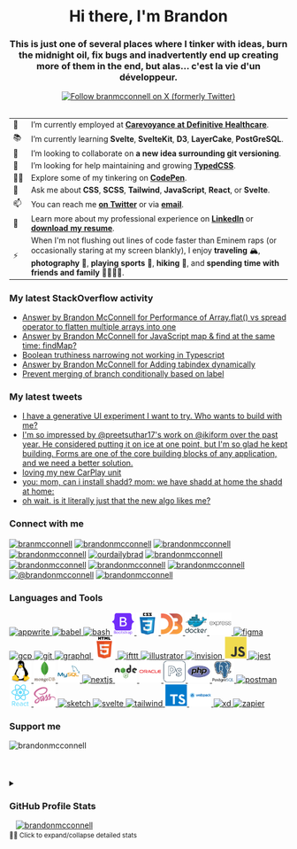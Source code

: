 <h1 align="center">Hi there, I'm Brandon</h1>
<h3 align="center">This is just one of several places where I tinker with ideas, burn the midnight oil, fix bugs and inadvertently end up creating more of them in the end, but alas… c'est la vie d'un développeur.</h3>
<div align="center"><a href="https://twitter.com/branmcconnell" target="blank"><img src="https://img.shields.io/twitter/follow/branmcconnell?style=social&logo=x" alt="Follow branmcconnell on X (formerly Twitter)" /></a><br />&nbsp;<br /></div>

<table border="0">
    <tr>
        <td>👔</td>
        <td>I’m currently employed at <b><a href="https://www.carevoyance.com/" target="_blank">Carevoyance at Definitive Healthcare</a></b>.</td>
    </tr>
    <tr>
        <td>📚</td>
        <td>I’m currently learning <b>Svelte</b>, <b>SvelteKit</b>, <b>D3</b>, <b>LayerCake</b>, <b>PostGreSQL</b>.</td>
    </tr>
    <tr>
        <td>👯</td>
        <td>I’m looking to collaborate on <b>a new idea surrounding git versioning</b>.</td>
    </tr>
    <tr>
        <td>🤝</td>
        <td>I’m looking for help maintaining and growing <b><a href="https://github.com/brandonmcconnell/typed.css" target="_blank">TypedCSS</a></b>.</td>
    </tr>
    <tr>
        <td>👨‍💻</td>
        <td>Explore some of my tinkering on <b><a href="https://codepen.io/brandonmcconnell" target="_blank">CodePen</a></b>.</td>
    </tr>
    <tr>
        <td>💬</td>
        <td>Ask me about <b>CSS</b>, <b>SCSS</b>, <b>Tailwind</b>, <b>JavaScript</b>, <b>React</b>, or <b>Svelte</b>.</td>
    </tr>
    <tr>
        <td>📫</td>
        <td>You can reach me <b><a href="https://twitter.com/branmcconnell" target="_blank">on Twitter</a></b> or via <b><a href="mailto:brandon@dreamthinkbuild.com" target="_blank">email</a></b>.</td>
    </tr>
    <tr>
        <td>📄</td>
        <td>Learn more about my professional experience on <b><a href="https://www.linkedin.com/in/brandonmcconnell" target="_blank">LinkedIn</a></b> or <b><a href="https://github.com/brandonmcconnell/brandonmcconnell/raw/main/BrandonMcConnell-Resume.pdf">download my resume</a></b>.</td>
    </tr>
    <tr>
        <td>⚡</td>
        <td>When I'm not flushing out lines of code faster than Eminem raps (or occasionally staring at my screen blankly), I enjoy <b>traveling</b> 🏔, <b>photography</b> 📸, <b>playing sports</b> 🏓, <b>hiking</b> 🥾, and <b>spending time with friends and family</b> 👨‍👩‍👧‍👦.</td>
    </tr>
</table>

### My latest StackOverflow activity
<!-- STACKOVERFLOW:START -->
- [Answer by Brandon McConnell for Performance of Array.flat&lpar;&rpar; vs spread operator to flatten multiple arrays into one](https://stackoverflow.com/questions/68339718/performance-of-array-flat-vs-spread-operator-to-flatten-multiple-arrays-into-o/76376941#76376941)
- [Answer by Brandon McConnell for JavaScript map &amp; find at the same time: findMap?](https://stackoverflow.com/questions/57760111/javascript-map-find-at-the-same-time-findmap/75838962#75838962)
- [Boolean truthiness narrowing not working in Typescript](https://stackoverflow.com/questions/73677766/boolean-truthiness-narrowing-not-working-in-typescript)
- [Answer by Brandon McConnell for Adding tabindex dynamically](https://stackoverflow.com/questions/15123054/adding-tabindex-dynamically/73279729#73279729)
- [Prevent merging of branch conditionally based on label](https://stackoverflow.com/questions/71502652/prevent-merging-of-branch-conditionally-based-on-label)
<!-- STACKOVERFLOW:END -->

### My latest tweets
<!-- TWITTER:START -->
- [I have a generative UI experiment I want to try. Who wants to build with me?](https://x.com/branmcconnell/status/1964066630876500370)
- [I&#39;m so impressed by @preetsuthar17&#39;s work on @ikiform over the past year. He considered putting it on ice at one point, but I&#39;m so glad he kept building. Forms are one of the core building blocks of any application, and we need a better solution.](https://x.com/branmcconnell/status/1964021571774722335)
- [loving my new CarPlay unit](https://x.com/branmcconnell/status/1963944680304910428)
- [you: mom, can i install shadd? mom: we have shadd at home the shadd at home:](https://x.com/branmcconnell/status/1963913123443691611)
- [oh wait. is it literally just that the new algo likes me?](https://x.com/branmcconnell/status/1963829022204346737)
<!-- TWITTER:END -->

<h3 align="left">Connect with me</h3>
<p align="left">
<a href="https://twitter.com/branmcconnell" target="blank"><img align="center" src="https://raw.githubusercontent.com/rahuldkjain/github-profile-readme-generator/master/src/images/icons/Social/twitter.svg" alt="branmcconnell" height="30" width="40" /></a>
<a href="https://linkedin.com/in/brandonmcconnell" target="blank"><img align="center" src="https://raw.githubusercontent.com/rahuldkjain/github-profile-readme-generator/master/src/images/icons/Social/linked-in-alt.svg" alt="brandonmcconnell" height="30" width="40" /></a>
<a href="https://codepen.io/brandonmcconnell" target="blank"><img align="center" src="https://raw.githubusercontent.com/rahuldkjain/github-profile-readme-generator/master/src/images/icons/Social/codepen.svg" alt="brandonmcconnell" height="30" width="40" /></a>
<a href="https://stackoverflow.com/users/3824249/brandon-mcconnell" target="blank"><img align="center" src="https://raw.githubusercontent.com/rahuldkjain/github-profile-readme-generator/master/src/images/icons/Social/stack-overflow.svg" alt="brandonmcconnell" height="30" width="40" /></a>
<a href="https://instagram.com/ourdailybrad" target="blank"><img align="center" src="https://raw.githubusercontent.com/rahuldkjain/github-profile-readme-generator/master/src/images/icons/Social/instagram.svg" alt="ourdailybrad" height="30" width="40" /></a>
<a href="https://dev.to/brandonmcconnell" target="blank"><img align="center" src="https://raw.githubusercontent.com/rahuldkjain/github-profile-readme-generator/master/src/images/icons/Social/devto.svg" alt="brandonmcconnell" height="30" width="40" /></a>
<a href="https://dribbble.com/brandonmcconnell" target="blank"><img align="center" src="https://raw.githubusercontent.com/rahuldkjain/github-profile-readme-generator/master/src/images/icons/Social/dribbble.svg" alt="brandonmcconnell" height="30" width="40" /></a>
<a href="https://www.behance.net/brandonmcconnell" target="blank"><img align="center" src="https://raw.githubusercontent.com/rahuldkjain/github-profile-readme-generator/master/src/images/icons/Social/behance.svg" alt="brandonmcconnell" height="30" width="40" /></a>
<a href="https://hashnode.com/brandonmcconnell" target="blank"><img align="center" src="https://raw.githubusercontent.com/rahuldkjain/github-profile-readme-generator/master/src/images/icons/Social/hashnode.svg" alt="brandonmcconnell" height="30" width="40" /></a>
<a href="https://medium.com/@brandonmcconnell" target="blank"><img align="center" src="https://raw.githubusercontent.com/rahuldkjain/github-profile-readme-generator/master/src/images/icons/Social/medium.svg" alt="@brandonmcconnell" height="30" width="40" /></a>
<a href="https://www.hackerrank.com/brandonmcconnell" target="blank"><img align="center" src="https://raw.githubusercontent.com/rahuldkjain/github-profile-readme-generator/master/src/images/icons/Social/hackerrank.svg" alt="brandonmcconnell" height="30" width="40" /></a>
</p>

<h3 align="left">Languages and Tools</h3>
<p align="left"> <a href="https://appwrite.io" target="_blank" rel="noreferrer"> <img src="https://www.vectorlogo.zone/logos/appwriteio/appwriteio-icon.svg" alt="appwrite" width="40" height="40"/> </a> <a href="https://babeljs.io/" target="_blank" rel="noreferrer"> <img src="https://www.vectorlogo.zone/logos/babeljs/babeljs-icon.svg" alt="babel" width="40" height="40"/> </a> <a href="https://www.gnu.org/software/bash/" target="_blank" rel="noreferrer"> <img src="https://www.vectorlogo.zone/logos/gnu_bash/gnu_bash-icon.svg" alt="bash" width="40" height="40"/> </a> <a href="https://getbootstrap.com" target="_blank" rel="noreferrer"> <img src="https://raw.githubusercontent.com/devicons/devicon/master/icons/bootstrap/bootstrap-plain-wordmark.svg" alt="bootstrap" width="40" height="40"/> </a> <a href="https://www.w3schools.com/css/" target="_blank" rel="noreferrer"> <img src="https://raw.githubusercontent.com/devicons/devicon/master/icons/css3/css3-original-wordmark.svg" alt="css3" width="40" height="40"/> </a> <a href="https://d3js.org/" target="_blank" rel="noreferrer"> <img src="https://raw.githubusercontent.com/devicons/devicon/master/icons/d3js/d3js-original.svg" alt="d3js" width="40" height="40"/> </a> <a href="https://www.docker.com/" target="_blank" rel="noreferrer"> <img src="https://raw.githubusercontent.com/devicons/devicon/master/icons/docker/docker-original-wordmark.svg" alt="docker" width="40" height="40"/> </a> <a href="https://expressjs.com" target="_blank" rel="noreferrer"> <img src="https://raw.githubusercontent.com/devicons/devicon/master/icons/express/express-original-wordmark.svg" alt="express" width="40" height="40"/> </a> <a href="https://www.figma.com/" target="_blank" rel="noreferrer"> <img src="https://www.vectorlogo.zone/logos/figma/figma-icon.svg" alt="figma" width="40" height="40"/> </a> <a href="https://cloud.google.com" target="_blank" rel="noreferrer"> <img src="https://www.vectorlogo.zone/logos/google_cloud/google_cloud-icon.svg" alt="gcp" width="40" height="40"/> </a> <a href="https://git-scm.com/" target="_blank" rel="noreferrer"> <img src="https://www.vectorlogo.zone/logos/git-scm/git-scm-icon.svg" alt="git" width="40" height="40"/> </a> <a href="https://graphql.org" target="_blank" rel="noreferrer"> <img src="https://www.vectorlogo.zone/logos/graphql/graphql-icon.svg" alt="graphql" width="40" height="40"/> </a> <a href="https://www.w3.org/html/" target="_blank" rel="noreferrer"> <img src="https://raw.githubusercontent.com/devicons/devicon/master/icons/html5/html5-original-wordmark.svg" alt="html5" width="40" height="40"/> </a> <a href="https://ifttt.com/" target="_blank" rel="noreferrer"> <img src="https://www.vectorlogo.zone/logos/ifttt/ifttt-ar21.svg" alt="ifttt" width="40" height="40"/> </a> <a href="https://www.adobe.com/in/products/illustrator.html" target="_blank" rel="noreferrer"> <img src="https://www.vectorlogo.zone/logos/adobe_illustrator/adobe_illustrator-icon.svg" alt="illustrator" width="40" height="40"/> </a> <a href="https://www.invisionapp.com/" target="_blank" rel="noreferrer"> <img src="https://www.vectorlogo.zone/logos/invisionapp/invisionapp-icon.svg" alt="invision" width="40" height="40"/> </a> <a href="https://developer.mozilla.org/en-US/docs/Web/JavaScript" target="_blank" rel="noreferrer"> <img src="https://raw.githubusercontent.com/devicons/devicon/master/icons/javascript/javascript-original.svg" alt="javascript" width="40" height="40"/> </a> <a href="https://jestjs.io" target="_blank" rel="noreferrer"> <img src="https://www.vectorlogo.zone/logos/jestjsio/jestjsio-icon.svg" alt="jest" width="40" height="40"/> </a> <a href="https://www.linux.org/" target="_blank" rel="noreferrer"> <img src="https://raw.githubusercontent.com/devicons/devicon/master/icons/linux/linux-original.svg" alt="linux" width="40" height="40"/> </a> <a href="https://www.mongodb.com/" target="_blank" rel="noreferrer"> <img src="https://raw.githubusercontent.com/devicons/devicon/master/icons/mongodb/mongodb-original-wordmark.svg" alt="mongodb" width="40" height="40"/> </a> <a href="https://www.mysql.com/" target="_blank" rel="noreferrer"> <img src="https://raw.githubusercontent.com/devicons/devicon/master/icons/mysql/mysql-original-wordmark.svg" alt="mysql" width="40" height="40"/> </a> <a href="https://nextjs.org/" target="_blank" rel="noreferrer"> <img src="https://cdn.worldvectorlogo.com/logos/nextjs-2.svg" alt="nextjs" width="40" height="40"/> </a> <a href="https://nodejs.org" target="_blank" rel="noreferrer"> <img src="https://raw.githubusercontent.com/devicons/devicon/master/icons/nodejs/nodejs-original-wordmark.svg" alt="nodejs" width="40" height="40"/> </a> <a href="https://www.oracle.com/" target="_blank" rel="noreferrer"> <img src="https://raw.githubusercontent.com/devicons/devicon/master/icons/oracle/oracle-original.svg" alt="oracle" width="40" height="40"/> </a> <a href="https://www.photoshop.com/en" target="_blank" rel="noreferrer"> <img src="https://raw.githubusercontent.com/devicons/devicon/master/icons/photoshop/photoshop-line.svg" alt="photoshop" width="40" height="40"/> </a> <a href="https://www.php.net" target="_blank" rel="noreferrer"> <img src="https://raw.githubusercontent.com/devicons/devicon/master/icons/php/php-original.svg" alt="php" width="40" height="40"/> </a> <a href="https://www.postgresql.org" target="_blank" rel="noreferrer"> <img src="https://raw.githubusercontent.com/devicons/devicon/master/icons/postgresql/postgresql-original-wordmark.svg" alt="postgresql" width="40" height="40"/> </a> <a href="https://postman.com" target="_blank" rel="noreferrer"> <img src="https://www.vectorlogo.zone/logos/getpostman/getpostman-icon.svg" alt="postman" width="40" height="40"/> </a> <a href="https://reactjs.org/" target="_blank" rel="noreferrer"> <img src="https://raw.githubusercontent.com/devicons/devicon/master/icons/react/react-original-wordmark.svg" alt="react" width="40" height="40"/> </a> <a href="https://sass-lang.com" target="_blank" rel="noreferrer"> <img src="https://raw.githubusercontent.com/devicons/devicon/master/icons/sass/sass-original.svg" alt="sass" width="40" height="40"/> </a> <a href="https://www.sketch.com/" target="_blank" rel="noreferrer"> <img src="https://www.vectorlogo.zone/logos/sketchapp/sketchapp-icon.svg" alt="sketch" width="40" height="40"/> </a> <a href="https://svelte.dev" target="_blank" rel="noreferrer"> <img src="https://upload.wikimedia.org/wikipedia/commons/1/1b/Svelte_Logo.svg" alt="svelte" width="40" height="40"/> </a> <a href="https://tailwindcss.com/" target="_blank" rel="noreferrer"> <img src="https://www.vectorlogo.zone/logos/tailwindcss/tailwindcss-icon.svg" alt="tailwind" width="40" height="40"/> </a> <a href="https://www.typescriptlang.org/" target="_blank" rel="noreferrer"> <img src="https://raw.githubusercontent.com/devicons/devicon/master/icons/typescript/typescript-original.svg" alt="typescript" width="40" height="40"/> </a> <a href="https://webpack.js.org" target="_blank" rel="noreferrer"> <img src="https://raw.githubusercontent.com/devicons/devicon/d00d0969292a6569d45b06d3f350f463a0107b0d/icons/webpack/webpack-original-wordmark.svg" alt="webpack" width="40" height="40"/> </a> <a href="https://www.adobe.com/products/xd.html" target="_blank" rel="noreferrer"> <img src="https://cdn.worldvectorlogo.com/logos/adobe-xd.svg" alt="xd" width="40" height="40"/> </a> <a href="https://zapier.com" target="_blank" rel="noreferrer"> <img src="https://www.vectorlogo.zone/logos/zapier/zapier-icon.svg" alt="zapier" width="40" height="40"/> </a> </p>

<h3 align="left">Support me</h3>
<p><a href="https://www.buymeacoffee.com/brandonmcconnell"> <img align="left" src="https://i.imgur.com/7MybuYO.png" height="auto" width="217" alt="brandonmcconnell" /></a></p><br><br>
<br /><br />
<details>
  <summary><h3>GitHub Profile Stats</h3>&nbsp;&nbsp;&nbsp;<a href="#"><img src="https://komarev.com/ghpvc/?username=brandonmcconnell&label=Profile%20views&color=0e75b6&style=flat" alt="brandonmcconnell" /></a><br /><small>☝🏼 Click to expand/collapse detailed stats</small><br />&nbsp;<br /></summary>
  <div><a href="#"><img src="https://github-readme-stats.vercel.app/api/top-langs?username=brandonmcconnell&show_icons=true&locale=en&layout=compact&theme=dracula&hide_border=true" alt="brandonmcconnell" /><br /><br /></a></div>
  <div><a href="#"><img src="https://github-readme-stats.vercel.app/api?username=brandonmcconnell&show_icons=true&locale=en&theme=dracula&hide_border=true" alt="brandonmcconnell" /><br /><br /></a></div>
  <div><a href="#"><img src="https://github-readme-streak-stats.herokuapp.com/?user=brandonmcconnell&theme=dracula&hide_border=true" alt="brandonmcconnell" /><br /><br /></a></div>
</details>
